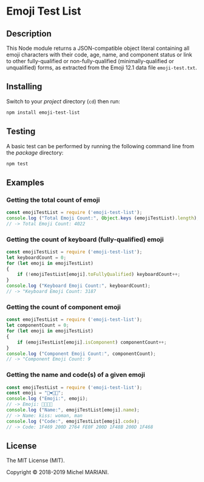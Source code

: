 # Emoji Test List

## Description

This Node module returns a JSON-compatible object literal containing all emoji characters with their code, age, name, and component status or link to other fully-qualified or non-fully-qualified (minimally-qualified or unqualified) forms, as extracted from the Emoji 12.1 data file `emoji-test.txt`.

## Installing

Switch to your *project* directory (`cd`) then run:

```bash
npm install emoji-test-list
```

## Testing

A basic test can be performed by running the following command line from the *package* directory:

```bash
npm test
```

## Examples

### Getting the total count of emoji

```javascript
const emojiTestList = require ('emoji-test-list');
console.log ("Total Emoji Count:", Object.keys (emojiTestList).length);
// -> Total Emoji Count: 4022
```

### Getting the count of keyboard (fully-qualified) emoji

```javascript
const emojiTestList = require ('emoji-test-list');
let keyboardCount = 0;
for (let emoji in emojiTestList)
{
    if (!emojiTestList[emoji].toFullyQualified) keyboardCount++;
}
console.log ("Keyboard Emoji Count:", keyboardCount);
// -> "Keyboard Emoji Count: 3187
```

### Getting the count of component emoji

```javascript
const emojiTestList = require ('emoji-test-list');
let componentCount = 0;
for (let emoji in emojiTestList)
{
    if (emojiTestList[emoji].isComponent) componentCount++;
}
console.log ("Component Emoji Count:", componentCount);
// -> "Component Emoji Count: 9
```

### Getting the name and code(s) of a given emoji

```javascript
const emojiTestList = require ('emoji-test-list');
const emoji = "👩‍❤️‍💋‍👨";
console.log ("Emoji:", emoji);
// -> Emoji: 👩‍❤️‍💋‍👨
console.log ("Name:", emojiTestList[emoji].name);
// -> Name: kiss: woman, man
console.log ("Code:", emojiTestList[emoji].code);
// -> Code: 1F469 200D 2764 FE0F 200D 1F48B 200D 1F468
```

## License

The MIT License (MIT).

Copyright © 2018-2019 Michel MARIANI.

